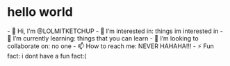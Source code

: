 <h1>hello world</h1>
- 👋 Hi, I’m @LOLMITKETCHUP
- 👀 I’m interested in: things im interested in
- 🌱 I’m currently learning: things that you can learn
- 💞️ I’m looking to collaborate on: no one
- 📫 How to reach me: NEVER HAHAHA!!!
- ⚡ Fun fact: i dont have a fun fact:(

<!---
LOLMITKETCHUP/LOLMITKETCHUP is a ✨ not special ✨ repository because i said so HAHAHA
